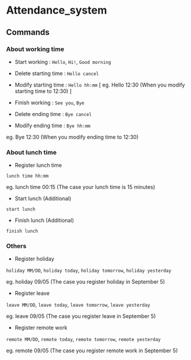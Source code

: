 # Attendance_system

## Commands

### About working time

- Start working : `Hello`, `Hi!`, `Good morning`

- Delete starting time : `Hello cancel`

- Modify starting time : `Hello hh:mm` [ eg. Hello 12:30 (When you modify starting time to 12:30) ]

- Finish working : `See you`, `Bye`

- Delete ending time : `Bye cancel`

- Modify ending time : `Bye hh:mm`

eg. Bye 12:30 (When you modify ending time to 12:30)

### About lunch time

- Register lunch time

`lunch time hh:mm`

eg. lunch time 00:15 (The case your lunch time is 15 minutes)

- Start lunch (Additional)

`start lunch`

- Finish lunch (Additional)

`finish lunch`

### Others

- Register holiday

`holiday MM/DD`, `holiday today`, `holiday tomorrow`, `holiday yesterday`

eg. holiday 09/05 (The case you register holiday in September 5)

- Register leave

`leave MM/DD`, `leave today`, `leave tomorrow`, `leave yesterday`

eg. leave 09/05 (The case you register leave in September 5)

- Register remote work

`remote MM/DD`, `remote today`, `remote tomorrow`, `remote yesterday`

eg. remote 09/05 (The case you register remote work in September 5)
